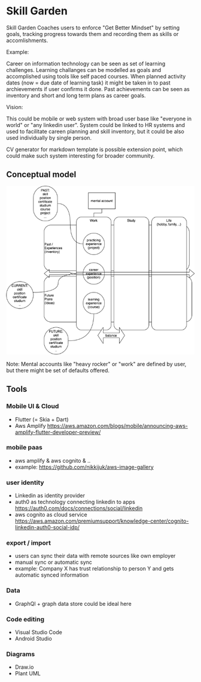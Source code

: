 # Skill Garden

Skill Garden Coaches users to enforce "Get Better Mindset" by setting goals, tracking progress towards them and recording them as skills or accomlishments. 

Example: 

Career on information technology can be seen as set of learning challenges. Learning challanges can be modelled as goals and accomplished using tools like self paced courses. When planned activity dates (now = due date of learning task) it might be taken in to past archievements if user confirms it done. Past achievements can be seen as inventory and short and long term plans as career goals. 

Vision:

This could be mobile or web system with broad user base like "everyone in world" or "any linkedin user". System could be linked to HR systems and used to facilitate careen planning and skill inventory, but it could be also used individually by single person. 

CV generator for markdown template is possible extension point, which could make such system interesting for broader community.

## Conceptual model

![central ideas](diagrams/skill-metafors.png)

Note: Mental accounts like "heavy rocker" or "work" are defined by user, but there might be set of defaults offered.

## Tools

### Mobile UI & Cloud

- Flutter (= Skia + Dart)
- Aws Amplify https://aws.amazon.com/blogs/mobile/announcing-aws-amplify-flutter-developer-preview/

### mobile paas 

- aws amplify & aws cognito & ..
- example: https://github.com/nikkijuk/aws-image-gallery

### user identity

- Linkedin as identity provider
- auth0 as technology connecting linkedin to apps https://auth0.com/docs/connections/social/linkedin
- aws cognito as cloud service https://aws.amazon.com/premiumsupport/knowledge-center/cognito-linkedin-auth0-social-idp/

### export / import

- users can sync their data with remote sources like own employer
- manual sync or automatic sync
- example: Company X has trust relationship to person Y and gets automatic synced information 

### Data

- GraphQl + graph data store could be ideal here 

### Code editing

- Visual Studio Code
- Android Studio

### Diagrams

- Draw.io
- Plant UML

